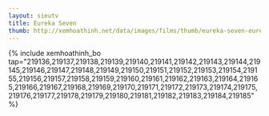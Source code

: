 ```yaml
---
layout: sieutv
title: Eureka Seven
thumb: http://xemhoathinh.net/data/images/films/thumb/eureka-seven-eureka-seven-2009.jpg
---
```

{% include xemhoathinh_bo tap="219136,219137,219138,219139,219140,219141,219142,219143,219144,219145,219146,219147,219148,219149,219150,219151,219152,219153,219154,219155,219156,219157,219158,219159,219160,219161,219162,219163,219164,219165,219166,219167,219168,219169,219170,219171,219172,219173,219174,219175,219176,219177,219178,219179,219180,219181,219182,219183,219184,219185" %} 
